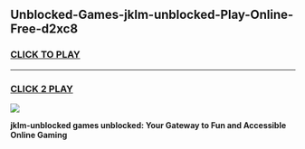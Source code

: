 
## Unblocked-Games-jklm-unblocked-Play-Online-Free-d2xc8
<h3>
<a href="https://premium76.site?title=jklm-unblocked&ref=26A">CLICK TO PLAY</a></h3>
<hr>

<h3>
<a href="https://premium76.site?title=jklm-unblocked&ref=26A">CLICK 2 PLAY</a>
  
</h3>

<a href="https://premium76.site?title=jklm-unblocked&ref=26A"><img src="https://clearcache.store/games.png"></a>


**jklm-unblocked games unblocked: Your Gateway to Fun and Accessible Online Gaming**

